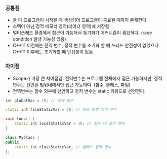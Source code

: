 
### 공통점

* 둘 다 프로그램이 시작될 때 생성되어 프로그램이 종료될 때까지 존재한다.
* 스택이 아닌 정적 메모리 영역(데이터 영역)에 저장됨
* 멀티쓰레드 환경에서 접근이 가능해서 동기화가 메커니즘이 필요하다. (race condition 발생 가능성 있음)
* C++11 이전에는 전역 변수, 정적 변수를 초기화 할 때 쓰레드 안전성이 없었으나 C++11 이후에는 초기화할 때 안전성이 있음.

### 차이점

* Scope가 가장 큰 차이점임. 전역변수는 프로그램 전체에서 접근 가능하지만, 정적 변수는 선언된 범위내에서만 접근 가능하다. (함수, 클래스, 파일)
* 전역변수는 함수 외부에 선언하고 정적 변수는 static 키워드로 선언한다.

```cpp
int globalVar = 10; // 전역 변수

static int fileStaticVar = 20; // 파일 범위 정적 변수

void func() {
    static int localStaticVar = 30; // 함수 내 정적 변수
}

class MyClass {
public:
    static int classStaticVar; // 클래스 정적 변수
};
```